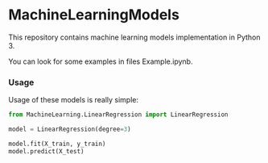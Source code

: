 # MachineLearningModels

This repository contains machine learning models implementation in Python 3.

You can look for some examples in files Example<model>.ipynb.

### Usage

Usage of these models is really simple:
```python
from MachineLearning.LinearRegression import LinearRegression

model = LinearRegression(degree=3)

model.fit(X_train, y_train)
model.predict(X_test)
```
